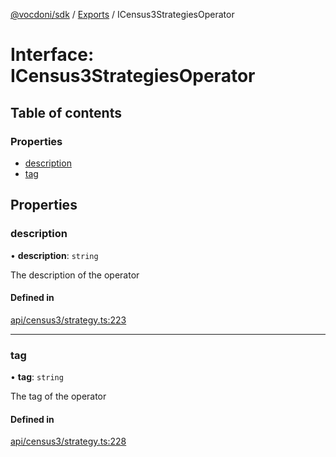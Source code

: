 [@vocdoni/sdk](/sdk) / [Exports](../modules.md) / ICensus3StrategiesOperator

# Interface: ICensus3StrategiesOperator

## Table of contents

### Properties

- [description](ICensus3StrategiesOperator.md#description)
- [tag](ICensus3StrategiesOperator.md#tag)

## Properties

### description

• **description**: `string`

The description of the operator

#### Defined in

[api/census3/strategy.ts:223](https://github.com/vocdoni/vocdoni-sdk/blob/2c8c18a/src/api/census3/strategy.ts#L223)

___

### tag

• **tag**: `string`

The tag of the operator

#### Defined in

[api/census3/strategy.ts:228](https://github.com/vocdoni/vocdoni-sdk/blob/2c8c18a/src/api/census3/strategy.ts#L228)
